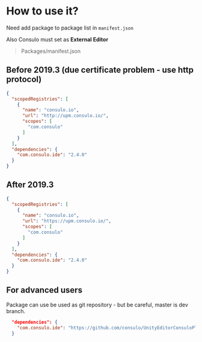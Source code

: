 # How to use it?

Need add package to package list in `manifest.json`

Also Consulo must set as **External Editor**

> Packages/manifest.json

## Before 2019.3 (due certificate problem - use http protocol)
```json
{
  "scopedRegistries": [
    {
      "name": "consulo.io",
      "url": "http://upm.consulo.io/",
      "scopes": [
        "com.consulo"
      ]
    }
  ],
  "dependencies": {
    "com.consulo.ide": "2.4.0"
  }
}
```

## After 2019.3

```json
{
  "scopedRegistries": [
    {
      "name": "consulo.io",
      "url": "https://upm.consulo.io/",
      "scopes": [
        "com.consulo"
      ]
    }
  ],
  "dependencies": {
    "com.consulo.ide": "2.4.0"
  }
}
```

## For advanced users

Package can use be used as git repository - but be careful, master is dev branch.

```json
  "dependencies": {
    "com.consulo.ide": "https://github.com/consulo/UnityEditorConsuloPlugin.git"
  }
```
